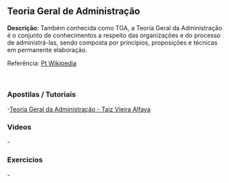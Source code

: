 ## Teoria Geral de Administração
<strong>Descrição</strong>: Também conhecida como TGA, a Teoria Geral da Administração é o conjunto de conhecimentos a respeito das organizações e do processo de administrá-las, sendo composta por princípios, proposições e técnicas em permanente elaboração.
<br/>

Referência: [Pt Wikipedia](http://pt.wikipedia.org/wiki/Administra%C3%A7%C3%A3o#Teoria_Geral_da_Administra.C3.A7.C3.A3o) 

<br/>

### Apostilas / Tutoriais

-[Teoria Geral da Administração - Taiz Vieira Alfaya](http://www.famescbji.edu.br/famescbji/biblioteca/livros_adm/TGA.pdf)

### Videos

-[]()

### Exercicios

-[]()
